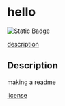 # hello
  ![Static Badge](https://img.shields.io/badge/license-Apache%202.0-green)

[description](#Description)

 ## Description
making a readme

[license](https://choosealicense.com/licenses/apache-2.0)
